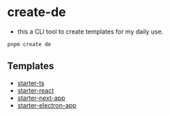 # create-de

- this a CLI tool to create templates for my daily use.

```sh
pnpm create de
```

## Templates

- [starter-ts](https://github.com/Debbl/starter-ts)
- [starter-react](https://github.com/Debbl/starter-react)
- [starter-next-app](https://github.com/Debbl/starter-next-app)
- [starter-electron-app](https://github.com/Debbl/starter-electron-app)

